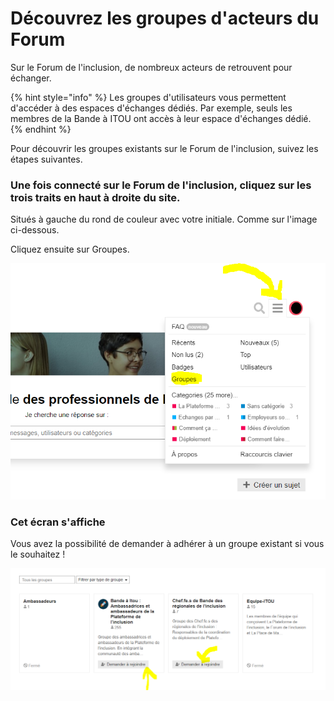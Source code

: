 # Découvrez les groupes d'acteurs du Forum

Sur le Forum de l'inclusion, de nombreux acteurs de retrouvent pour échanger. 

{% hint style="info" %}
Les groupes d'utilisateurs vous permettent d'accéder à des espaces d'échanges dédiés. Par exemple, seuls les membres de la Bande à ITOU ont accès à leur espace d'échanges dédié.
{% endhint %}



Pour découvrir les groupes existants sur le Forum de l'inclusion, suivez les étapes suivantes.



### Une fois connecté sur le Forum de l'inclusion, cliquez sur les trois traits en haut à droite du site.

Situés à gauche du rond de couleur avec votre initiale. Comme sur l'image ci-dessous.

Cliquez ensuite sur Groupes.

![](../.gitbook/assets/groupes.png)





### Cet écran s'affiche

Vous avez la possibilité de demander à adhérer à un groupe existant si vous le souhaitez !

![](../.gitbook/assets/image%20%2818%29.png)







